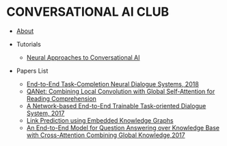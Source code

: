 <!-- docs/_sidebar.md -->

# CONVERSATIONAL AI CLUB

- [About](about.md)

- Tutorials
  - [Neural Approaches to Conversational AI](tutorials/neural-approaches-to-conversational-ai.md)

- Papers List
  - [End-to-End Task-Completion Neural Dialogue Systems, 2018](papers/end-to-end-task-completion-neural-dialogue-systems-2018.md) 
  - [QANet: Combining Local Convolution with Global Self-Attention for Reading Comprehension](papers/qanet-combining-local-convolution-with-global-self-attention-for-reading-comprehension-2018.md)
  - [A Network-based End-to-End Trainable Task-oriented Dialogue System, 2017](papers/a-network-based-end-to-end-trainable-task-oriented-dialogue-system-2017.md)
  - [Link Prediction using Embedded Knowledge Graphs](papers/link-prediction-using-embedded-knowledge-graphs-2016.md)
  - [An End-to-End Model for Question Answering over Knowledge Base with Cross-Attention Combining Global Knowledge,2017](papers/an-end-to-end-model-for-question-answering-over-knowledge-base-with-cross-attention-combining-global-knowledge.md)
